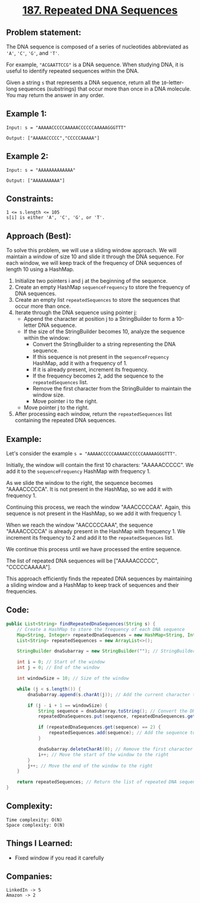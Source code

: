 <h1 align="center"><a href="https://leetcode.com/problems/repeated-dna-sequences/" target="_blank">187. Repeated DNA Sequences</a></h1>

## Problem statement:
The DNA sequence is composed of a series of nucleotides abbreviated as `'A'`, `'C'`, `'G'`, and `'T'`.

For example, `"ACGAATTCCG"` is a DNA sequence.
When studying DNA, it is useful to identify repeated sequences within the DNA.

Given a string `s` that represents a DNA sequence, return all the `10`-letter-long sequences (substrings) that occur more than once in a DNA molecule. You may return the answer in any order.



## Example 1:

```
Input: s = "AAAAACCCCCAAAAACCCCCCAAAAAGGGTTT"

Output: ["AAAAACCCCC","CCCCCAAAAA"]
```

## Example 2:

```
Input: s = "AAAAAAAAAAAAA"

Output: ["AAAAAAAAAA"]
```

## Constraints:

```
1 <= s.length <= 105
s[i] is either 'A', 'C', 'G', or 'T'.
```


 

##  Approach (Best):

To solve this problem, we will use a sliding window approach. We will maintain a window of size 10 and slide it through the DNA sequence. For each window, we will keep track of the frequency of DNA sequences of length 10 using a HashMap.


1. Initialize two pointers i and j at the beginning of the sequence.
2. Create an empty HashMap `sequenceFrequency` to store the frequency of DNA sequences.
3. Create an empty list `repeatedSequences` to store the sequences that occur more than once.
4. Iterate through the DNA sequence using pointer j:
   - Append the character at position j to a StringBuilder to form a 10-letter DNA sequence.
   - If the size of the StringBuilder becomes 10, analyze the sequence within the window:
     - Convert the StringBuilder to a string representing the DNA sequence.
     - If this sequence is not present in the `sequenceFrequency` HashMap, add it with a frequency of 1.
     - If it is already present, increment its frequency.
     - If the frequency becomes 2, add the sequence to the `repeatedSequences` list.
     - Remove the first character from the StringBuilder to maintain the window size.
     - Move pointer i to the right.
   - Move pointer j to the right.
5. After processing each window, return the `repeatedSequences` list containing the repeated DNA sequences.

## Example:

Let's consider the example `s = "AAAAACCCCCAAAAACCCCCCAAAAAGGGTTT"`.

Initially, the window will contain the first 10 characters: "AAAAACCCCC". We add it to the `sequenceFrequency` HashMap with frequency 1.

As we slide the window to the right, the sequence becomes "AAAACCCCCA". It is not present in the HashMap, so we add it with frequency 1.

Continuing this process, we reach the window "AAACCCCCAA". Again, this sequence is not present in the HashMap, so we add it with frequency 1.

When we reach the window "AACCCCCAAA", the sequence "AAAACCCCCA" is already present in the HashMap with frequency 1. We increment its frequency to 2 and add it to the `repeatedSequences` list.

We continue this process until we have processed the entire sequence.

The list of repeated DNA sequences will be ["AAAAACCCCC", "CCCCCAAAAA"].

This approach efficiently finds the repeated DNA sequences by maintaining a sliding window and a HashMap to keep track of sequences and their frequencies.





## Code: 

```java
public List<String> findRepeatedDnaSequences(String s) {
    // Create a HashMap to store the frequency of each DNA sequence
    Map<String, Integer> repeatedDnaSequences = new HashMap<String, Integer>();
    List<String> repeatedSequences = new ArrayList<>();

    StringBuilder dnaSubarray = new StringBuilder(""); // StringBuilder to build the current DNA subarray

    int i = 0; // Start of the window
    int j = 0; // End of the window

    int windowSize = 10; // Size of the window

    while (j < s.length()) {
        dnaSubarray.append(s.charAt(j)); // Add the current character to the DNA subarray

        if (j - i + 1 == windowSize) {
            String sequence = dnaSubarray.toString(); // Convert the DNA subarray to a string
            repeatedDnaSequences.put(sequence, repeatedDnaSequences.getOrDefault(sequence, 0) + 1);

            if (repeatedDnaSequences.get(sequence) == 2) {
                repeatedSequences.add(sequence); // Add the sequence to the list of repeated sequences
            }

            dnaSubarray.deleteCharAt(0); // Remove the first character from the DNA subarray
            i++; // Move the start of the window to the right
        }
        j++; // Move the end of the window to the right
    }

    return repeatedSequences; // Return the list of repeated DNA sequences
}

```







## Complexity:

```
Time complexity: O(N)
Space complexity: O(N)
```

## Things I Learned:

- Fixed window if you read it carefully
  


## Companies:

```
LinkedIn -> 5
Amazon -> 2
```





